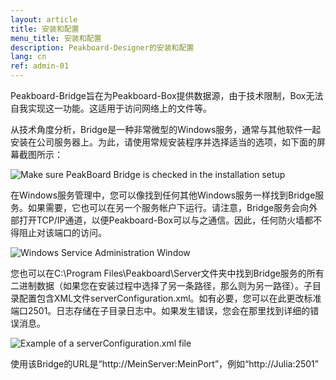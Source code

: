 ```yaml
---
layout: article
title: 安装和配置
menu_title: 安装和配置
description: Peakboard-Designer的安装和配置
lang: cn
ref: admin-01
---
```


Peakboard-Bridge旨在为Peakboard-Box提供数据源，由于技术限制，Box无法自我实现这一功能。这适用于访问网络上的文件等。

从技术角度分析，Bridge是一种非常微型的Windows服务，通常与其他软件一起安装在公司服务器上。为此，请使用常规安装程序并选择适当的选项，如下面的屏幕截图所示：

![Make sure PeakBoard Bridge is checked in the installation setup](/assets/images/admin/install/peakboard-designer-setup-bridge.png)

在Windows服务管理中，您可以像找到任何其他Windows服务一样找到Bridge服务。如果需要，它也可以在另一个服务帐户下运行。请注意，Bridge服务会向外部打开TCP/IP通道，以便Peakboard-Box可以与之通信。因此，任何防火墙都不得阻止对该端口的访问。

![Windows Service Administration Window ](/assets/images/admin/install/windows-service-administration-window.png)

您也可以在C:\Program Files\Peakboard\Server文件夹中找到Bridge服务的所有二进制数据（如果您在安装过程中选择了另一条路径，那么则为另一路径）。子目录配置包含XML文件serverConfiguration.xml。如有必要，您可以在此更改标准端口2501。日志存储在子目录日志中。如果发生错误，您会在那里找到详细的错误消息。

![Example of a serverConfiguration.xml file](/assets/images/admin/install/example-of-server-configuration-xml-file.png)

使用该Bridge的URL是“http://MeinServer:MeinPort”，例如“http://Julia:2501”

